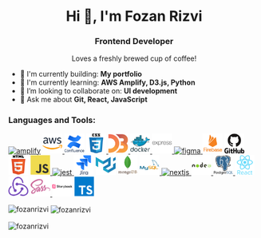 <h1 align="center">Hi  👋, I'm Fozan Rizvi</h1>
<h3 align="center">Frontend Developer</h3>
<p align="center">Loves a freshly brewed cup of coffee!</p>


- 🎥 I'm currently building: **My portfolio**
- 🌱 I'm currently learning: **AWS Amplify, D3.js, Python**
- 👯 I’m looking to collaborate on: **UI development**
- 💬 Ask me about **Git, React, JavaScript**


<h3>Languages and Tools:</h3>
<p> 
<a href="https://aws.amazon.com/amplify/" target="_blank" rel="noreferrer"><img src="https://docs.amplify.aws/assets/logo-dark.svg" alt="amplify" width="40" height="40"/></a>
<a href="https://aws.amazon.com" target="_blank" rel="noreferrer"> <img src="https://raw.githubusercontent.com/devicons/devicon/master/icons/amazonwebservices/amazonwebservices-original-wordmark.svg" alt="aws" width="40" height="40"/> </a>
<a href="https://www.atlassian.com/software/confluence" target="_blank" rel="noreferrer"><img src="https://github.com/devicons/devicon/blob/master/icons/confluence/confluence-original-wordmark.svg" alt="confluence" width="40" height="40"/></a>
<a href="https://www.w3schools.com/css/" target="_blank" rel="noreferrer"> <img src="https://raw.githubusercontent.com/devicons/devicon/master/icons/css3/css3-original-wordmark.svg" alt="css3" width="40" height="40"/> </a>
<a href="https://d3js.org/" target="_blank" rel="noreferrer"> <img src="https://raw.githubusercontent.com/devicons/devicon/master/icons/d3js/d3js-original.svg" alt="d3js" width="40" height="40"/> </a>
<a href="https://www.docker.com/" target="_blank" rel="noreferrer"> <img src="https://raw.githubusercontent.com/devicons/devicon/master/icons/docker/docker-original-wordmark.svg" alt="docker" width="40" height="40"/> </a>
<a href="https://expressjs.com" target="_blank" rel="noreferrer"> <img src="https://raw.githubusercontent.com/devicons/devicon/master/icons/express/express-original-wordmark.svg" alt="express" width="40" height="40"/> </a>
<a href="https://www.figma.com/" target="_blank" rel="noreferrer"> <img src="https://www.vectorlogo.zone/logos/figma/figma-icon.svg" alt="figma" width="40" height="40"/> </a>
<a href="https://firebase.google.com/" target="_blank" rel="noreferrer"><img src="https://github.com/devicons/devicon/blob/master/icons/firebase/firebase-plain-wordmark.svg" alt="firebase" width="40" height="40"/></a>
<a href="https://github.com/" target="_blank" rel="noreferrer"><img src="https://github.com/devicons/devicon/blob/master/icons/github/github-original-wordmark.svg" alt="github" width="40" height="40"/></a>
<a href="https://www.w3schools.com/html/" target="_blank" rel="noreferrer"><img src="https://github.com/devicons/devicon/blob/master/icons/html5/html5-original-wordmark.svg" alt="html" width="40" height="40"/></a>
<a href="https://developer.mozilla.org/en-US/docs/Web/JavaScript" target="_blank" rel="noreferrer"> <img src="https://raw.githubusercontent.com/devicons/devicon/master/icons/javascript/javascript-original.svg" alt="javascript" width="40" height="40"/> </a>
<a href="https://jestjs.io" target="_blank" rel="noreferrer"> <img src="https://www.vectorlogo.zone/logos/jestjsio/jestjsio-icon.svg" alt="jest" width="40" height="40"/> </a>
<a href="https://www.atlassian.com/software/jira" target="_blank" rel="noreferrer"><img src="https://github.com/devicons/devicon/blob/master/icons/jira/jira-original-wordmark.svg" alt="jira" width="40" height="40"/></a>
<a href="https://mui.com/" target="_blank" rel="noreferrer"><img src="https://github.com/devicons/devicon/blob/master/icons/materialui/materialui-original.svg" alt="materialui" width="40" height="40" /></a>
<a href="https://www.mongodb.com/" target="_blank" rel="noreferrer"><img src="https://github.com/devicons/devicon/blob/master/icons/mongodb/mongodb-original-wordmark.svg" alt="mongodb" width="40" height="40" /></a>
<a href="https://www.mysql.com/" target="_blank" rel="noreferrer"> <img src="https://raw.githubusercontent.com/devicons/devicon/master/icons/mysql/mysql-original-wordmark.svg" alt="mysql" width="40" height="40"/> </a>
<a href="https://nextjs.org/" target="_blank" rel="noreferrer"> <img src="https://cdn.worldvectorlogo.com/logos/nextjs-2.svg" alt="nextjs" width="40" height="40"/> </a>
<a href="https://nodejs.org" target="_blank" rel="noreferrer"> <img src="https://raw.githubusercontent.com/devicons/devicon/master/icons/nodejs/nodejs-original-wordmark.svg" alt="nodejs" width="40" height="40"/> </a>
<a href="https://www.postgresql.org" target="_blank" rel="noreferrer"> <img src="https://raw.githubusercontent.com/devicons/devicon/master/icons/postgresql/postgresql-original-wordmark.svg" alt="postgresql" width="40" height="40"/> </a>
<a href="https://reactjs.org/" target="_blank" rel="noreferrer"> <img src="https://raw.githubusercontent.com/devicons/devicon/master/icons/react/react-original-wordmark.svg" alt="react" width="40" height="40"/> </a>
<a href="https://redux.js.org/" target="_blank" rel="noreferrer"><img src="https://github.com/devicons/devicon/blob/master/icons/redux/redux-original.svg" alt="redux" width="40" height="40"/></a>
<a href="https://sass-lang.com" target="_blank" rel="noreferrer"> <img src="https://raw.githubusercontent.com/devicons/devicon/master/icons/sass/sass-original.svg" alt="sass" width="40" height="40"/> </a>
<a href="https://storybook.js.org/" target="_blank" rel="noreferrer"><img src="https://github.com/devicons/devicon/blob/master/icons/storybook/storybook-original-wordmark.svg" alt="storybook" width="40" height="40"/></a>
<a href="https://www.typescriptlang.org/" target="_blank" rel="noreferrer"> <img src="https://raw.githubusercontent.com/devicons/devicon/master/icons/typescript/typescript-original.svg" alt="typescript" width="40" height="40"/> </a>
</p>

<p><img align="left" src="https://github-readme-stats.vercel.app/api/top-langs?username=fozanrizvi&show_icons=true&locale=en&layout=compact" alt="fozanrizvi" /></p>

<p>&nbsp;<img align="center" src="https://github-readme-stats.vercel.app/api?username=fozanrizvi&show_icons=true&locale=en" alt="fozanrizvi" /></p>

<p><img align="center" src="https://github-readme-streak-stats.herokuapp.com/?user=fozanrizvi&" alt="fozanrizvi" /></p>

